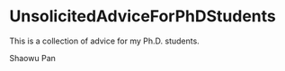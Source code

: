 # UnsolicitedAdviceForPhDStudents

This is a collection of advice for my Ph.D. students.

Shaowu Pan